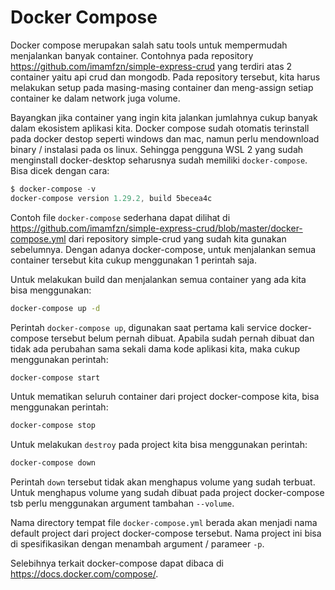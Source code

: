 # Docker Compose

Docker compose merupakan salah satu tools untuk mempermudah menjalankan banyak container. Contohnya pada repository https://github.com/imamfzn/simple-express-crud yang terdiri atas 2 container yaitu api crud dan mongodb. Pada repository tersebut, kita harus melakukan setup pada masing-masing container dan meng-assign setiap container ke dalam network juga volume.

Bayangkan jika container yang ingin kita jalankan jumlahnya cukup banyak dalam ekosistem aplikasi kita. Docker compose sudah otomatis terinstall pada docker destop seperti windows dan mac, namun perlu mendownload binary / instalasi pada os linux. Sehingga pengguna WSL 2 yang sudah menginstall docker-desktop seharusnya sudah memiliki `docker-compose`. Bisa dicek dengan cara:

```powershell
$ docker-compose -v
docker-compose version 1.29.2, build 5becea4c
```

Contoh file `docker-compose` sederhana dapat dilihat di https://github.com/imamfzn/simple-express-crud/blob/master/docker-compose.yml dari repository simple-crud yang sudah kita gunakan sebelumnya. Dengan adanya docker-compose, untuk menjalankan semua container tersebut kita cukup menggunakan 1 perintah saja.

Untuk melakukan build dan menjalankan semua container yang ada kita bisa menggunakan:

```bash
docker-compose up -d
```

Perintah `docker-compose up`, digunakan saat pertama kali service docker-compose tersebut belum pernah dibuat. Apabila sudah pernah dibuat dan tidak ada perubahan sama sekali dama kode aplikasi kita, maka cukup menggunakan perintah:

```bash
docker-compose start
```

Untuk mematikan seluruh container dari project docker-compose kita, bisa menggunakan perintah:

```bash
docker-compose stop
```

Untuk melakukan `destroy` pada project kita bisa menggunakan perintah:

```bash
docker-compose down
```

Perintah `down` tersebut tidak akan menghapus volume yang sudah terbuat. Untuk menghapus volume yang sudah dibuat pada project docker-compose tsb perlu menggunakan argument tambahan `--volume`.


Nama directory tempat file `docker-compose.yml` berada akan menjadi nama default project dari project docker-compose tersebut. Nama project ini bisa di spesifikasikan dengan menambah argument / parameer `-p`.


Selebihnya terkait docker-compose dapat dibaca di https://docs.docker.com/compose/.
